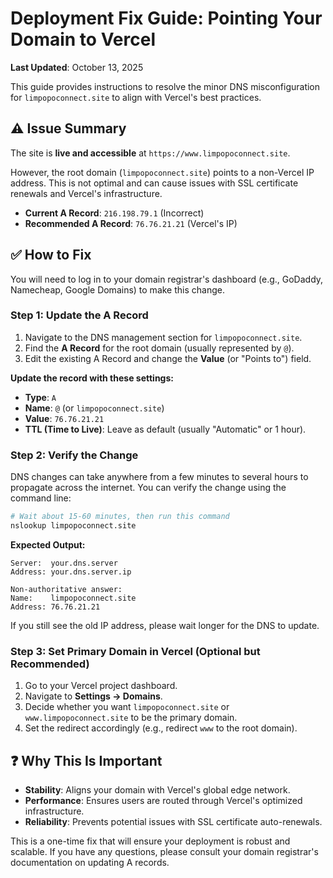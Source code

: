 # Deployment Fix Guide: Pointing Your Domain to Vercel

**Last Updated**: October 13, 2025

This guide provides instructions to resolve the minor DNS misconfiguration for `limpopoconnect.site` to align with Vercel's best practices.

## ⚠️ Issue Summary

The site is **live and accessible** at `https://www.limpopoconnect.site`.

However, the root domain (`limpopoconnect.site`) points to a non-Vercel IP address. This is not optimal and can cause issues with SSL certificate renewals and Vercel's infrastructure.

- **Current A Record**: `216.198.79.1` (Incorrect)
- **Recommended A Record**: `76.76.21.21` (Vercel's IP)

## ✅ How to Fix

You will need to log in to your domain registrar's dashboard (e.g., GoDaddy, Namecheap, Google Domains) to make this change.

### Step 1: Update the A Record

1.  Navigate to the DNS management section for `limpopoconnect.site`.
2.  Find the **A Record** for the root domain (usually represented by `@`).
3.  Edit the existing A Record and change the **Value** (or "Points to") field.

**Update the record with these settings:**

- **Type**: `A`
- **Name**: `@` (or `limpopoconnect.site`)
- **Value**: `76.76.21.21`
- **TTL (Time to Live)**: Leave as default (usually "Automatic" or 1 hour).

### Step 2: Verify the Change

DNS changes can take anywhere from a few minutes to several hours to propagate across the internet. You can verify the change using the command line:

```bash
# Wait about 15-60 minutes, then run this command
nslookup limpopoconnect.site
```

**Expected Output:**

```
Server:  your.dns.server
Address: your.dns.server.ip

Non-authoritative answer:
Name:    limpopoconnect.site
Address: 76.76.21.21
```

If you still see the old IP address, please wait longer for the DNS to update.

### Step 3: Set Primary Domain in Vercel (Optional but Recommended)

1.  Go to your Vercel project dashboard.
2.  Navigate to **Settings → Domains**.
3.  Decide whether you want `limpopoconnect.site` or `www.limpopoconnect.site` to be the primary domain.
4.  Set the redirect accordingly (e.g., redirect `www` to the root domain).

## ❓ Why This Is Important

- **Stability**: Aligns your domain with Vercel's global edge network.
- **Performance**: Ensures users are routed through Vercel's optimized infrastructure.
- **Reliability**: Prevents potential issues with SSL certificate auto-renewals.

This is a one-time fix that will ensure your deployment is robust and scalable. If you have any questions, please consult your domain registrar's documentation on updating A records.
